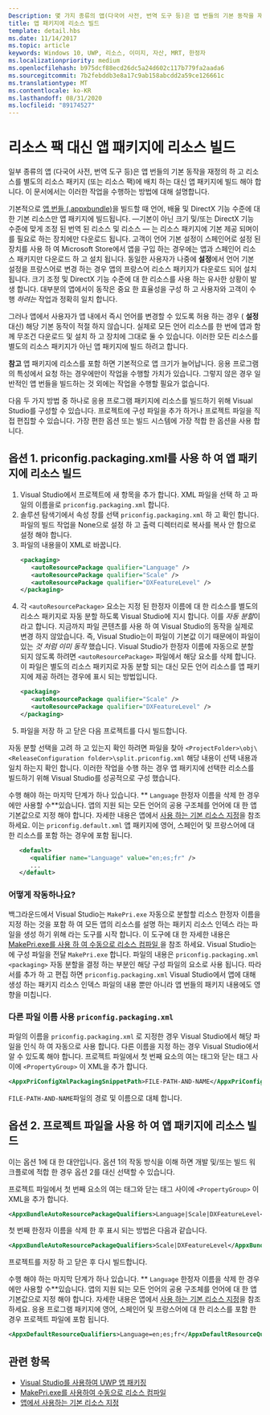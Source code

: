 ```yaml
---
Description: 몇 가지 종류의 앱(다국어 사전, 번역 도구 등)은 앱 번들의 기본 동작을 재정의하고, 리소스를 별도의 리소스 패키지에 포함하지 않고 앱 패키지에 빌드해야 합니다. 이 문서에서는 이러한 작업을 수행하는 방법에 대해 설명합니다.
title: 앱 패키지에 리소스 빌드
template: detail.hbs
ms.date: 11/14/2017
ms.topic: article
keywords: Windows 10, UWP, 리소스, 이미지, 자산, MRT, 한정자
ms.localizationpriority: medium
ms.openlocfilehash: b975dcf88ecd26dc5a24d602c117b779fa2aada6
ms.sourcegitcommit: 7b2febddb3e8a17c9ab158abcdd2a59ce126661c
ms.translationtype: MT
ms.contentlocale: ko-KR
ms.lasthandoff: 08/31/2020
ms.locfileid: "89174527"
---
```

# <a name="build-resources-into-your-app-package-instead-of-into-a-resource-pack"></a>리소스 팩 대신 앱 패키지에 리소스 빌드

일부 종류의 앱 (다국어 사전, 번역 도구 등)은 앱 번들의 기본 동작을 재정의 하 고 리소스를 별도의 리소스 패키지 (또는 리소스 팩)에 배치 하는 대신 앱 패키지에 빌드 해야 합니다. 이 문서에서는 이러한 작업을 수행하는 방법에 대해 설명합니다.

기본적으로 [앱 번들 (.appxbundle)](/windows/msix/package/packaging-uwp-apps)을 빌드할 때 언어, 배율 및 DirectX 기능 수준에 대 한 기본 리소스만 앱 패키지에 빌드됩니다. &mdash;기본이 아닌 크기 및/또는 DirectX 기능 수준에 맞게 조정 된 번역 된 리소스 및 리소스 &mdash; 는 리소스 패키지에 기본 제공 되며이를 필요로 하는 장치에만 다운로드 됩니다. 고객이 언어 기본 설정이 스페인어로 설정 된 장치를 사용 하 여 Microsoft Store에서 앱을 구입 하는 경우에는 앱과 스페인어 리소스 패키지만 다운로드 하 고 설치 됩니다. 동일한 사용자가 나중에 **설정**에서 언어 기본 설정을 프랑스어로 변경 하는 경우 앱의 프랑스어 리소스 패키지가 다운로드 되어 설치 됩니다. 크기 조정 및 DirectX 기능 수준에 대 한 리소스를 사용 하는 유사한 상황이 발생 합니다. 대부분의 앱에서이 동작은 중요 한 효율성을 구성 하 고 사용자와 고객이 수행 *하려는* 작업과 정확히 일치 합니다.

그러나 앱에서 사용자가 앱 내에서 즉시 언어를 변경할 수 있도록 허용 하는 경우 ( **설정**대신) 해당 기본 동작이 적절 하지 않습니다. 실제로 모든 언어 리소스를 한 번에 앱과 함께 무조건 다운로드 및 설치 하 고 장치에 그대로 둘 수 있습니다. 이러한 모든 리소스를 별도의 리소스 패키지가 아닌 앱 패키지에 빌드 하려고 합니다.

**참고** 앱 패키지에 리소스를 포함 하면 기본적으로 앱 크기가 늘어납니다. 응용 프로그램의 특성에서 요청 하는 경우에만이 작업을 수행할 가치가 있습니다. 그렇지 않은 경우 일반적인 앱 번들을 빌드하는 것 외에는 작업을 수행할 필요가 없습니다.

다음 두 가지 방법 중 하나로 응용 프로그램 패키지에 리소스를 빌드하기 위해 Visual Studio를 구성할 수 있습니다. 프로젝트에 구성 파일을 추가 하거나 프로젝트 파일을 직접 편집할 수 있습니다. 가장 편한 옵션 또는 빌드 시스템에 가장 적합 한 옵션을 사용 합니다.

## <a name="option-1-use-priconfigpackagingxml-to-build-resources-into-your-app-package"></a>옵션 1. priconfig.packaging.xml를 사용 하 여 앱 패키지에 리소스 빌드

1. Visual Studio에서 프로젝트에 새 항목을 추가 합니다. XML 파일을 선택 하 고 파일의 이름을로 `priconfig.packaging.xml` 합니다.
2. 솔루션 탐색기에서 속성 창를 선택 `priconfig.packaging.xml` 하 고 확인 합니다. 파일의 빌드 작업을 None으로 설정 하 고 출력 디렉터리로 복사를 복사 안 함으로 설정 해야 합니다.
3. 파일의 내용을이 XML로 바꿉니다.
   ```xml
   <packaging>
      <autoResourcePackage qualifier="Language" />
      <autoResourcePackage qualifier="Scale" />
      <autoResourcePackage qualifier="DXFeatureLevel" />
   </packaging>
   ```
4. 각 `<autoResourcePackage>` 요소는 지정 된 한정자 이름에 대 한 리소스를 별도의 리소스 패키지로 자동 분할 하도록 Visual Studio에 지시 합니다. 이를 *자동 분할*이라고 합니다. 지금까지 파일 콘텐츠를 사용 하 여 Visual Studio의 동작을 실제로 변경 하지 않았습니다. 즉, Visual Studio는이 파일이 기본값 이기 때문에이 파일이 있는 *것 처럼 이미 동작* 했습니다. Visual Studio가 한정자 이름에 자동으로 분할 되지 않도록 하려면 `<autoResourcePackage>` 파일에서 해당 요소를 삭제 합니다. 이 파일은 별도의 리소스 패키지로 자동 분할 되는 대신 모든 언어 리소스를 앱 패키지에 제공 하려는 경우에 표시 되는 방법입니다.
   ```xml
   <packaging>
      <autoResourcePackage qualifier="Scale" />
      <autoResourcePackage qualifier="DXFeatureLevel" />
   </packaging>
   ```
5. 파일을 저장 하 고 닫은 다음 프로젝트를 다시 빌드합니다.

자동 분할 선택을 고려 하 고 있는지 확인 하려면 파일을 찾아 `<ProjectFolder>\obj\<ReleaseConfiguration folder>\split.priconfig.xml` 해당 내용이 선택 내용과 일치 하는지 확인 합니다. 이러한 작업을 수행 하는 경우 앱 패키지에 선택한 리소스를 빌드하기 위해 Visual Studio를 성공적으로 구성 했습니다.

수행 해야 하는 마지막 단계가 하나 있습니다. ** `Language` 한정자 이름을 삭제 한 경우에만 사용할 수**있습니다. 앱의 지원 되는 모든 언어의 공용 구조체를 언어에 대 한 앱 기본값으로 지정 해야 합니다. 자세한 내용은 앱에서 [사용 하는 기본 리소스 지정](specify-default-resources-installed.md)을 참조 하세요. 이는 `priconfig.default.xml` 앱 패키지에 영어, 스페인어 및 프랑스어에 대 한 리소스를 포함 하는 경우에 포함 됩니다.

```xml
   <default>
      <qualifier name="Language" value="en;es;fr" />
      ...
   </default>
```

### <a name="how-does-this-work"></a>어떻게 작동하나요?

백그라운드에서 Visual Studio는 `MakePri.exe` 자동으로 분할할 리소스 한정자 이름을 지정 하는 것을 포함 하 여 모든 앱의 리소스를 설명 하는 패키지 리소스 인덱스 라는 파일을 생성 하기 위해 라는 도구를 시작 합니다. 이 도구에 대 한 자세한 내용은 [MakePri.exe를 사용 하 여 수동으로 리소스 컴파일 ](compile-resources-manually-with-makepri.md)을 참조 하세요. Visual Studio는에 구성 파일을 전달 `MakePri.exe` 합니다. 파일의 내용은 `priconfig.packaging.xml` `<packaging>` 자동 분할을 결정 하는 부분인 해당 구성 파일의 요소로 사용 됩니다. 따라서를 추가 하 고 편집 하면 `priconfig.packaging.xml` Visual Studio에서 앱에 대해 생성 하는 패키지 리소스 인덱스 파일의 내용 뿐만 아니라 앱 번들의 패키지 내용에도 영향을 미칩니다.

### <a name="using-a-different-file-name-than-priconfigpackagingxml"></a>다른 파일 이름 사용 `priconfig.packaging.xml`

파일의 이름을 `priconfig.packaging.xml` 로 지정한 경우 Visual Studio에서 해당 파일을 인식 하 여 자동으로 사용 합니다. 다른 이름을 지정 하는 경우 Visual Studio에서 알 수 있도록 해야 합니다. 프로젝트 파일에서 첫 번째 요소의 여는 태그와 닫는 태그 사이에 `<PropertyGroup>` 이 XML을 추가 합니다.

```xml
<AppxPriConfigXmlPackagingSnippetPath>FILE-PATH-AND-NAME</AppxPriConfigXmlPackagingSnippetPath>
```

`FILE-PATH-AND-NAME`파일의 경로 및 이름으로 대체 합니다.

## <a name="option-2-use-your-project-file-to-build-resources-into-your-app-package"></a>옵션 2. 프로젝트 파일을 사용 하 여 앱 패키지에 리소스 빌드

이는 옵션 1에 대 한 대안입니다. 옵션 1의 작동 방식을 이해 하면 개발 및/또는 빌드 워크플로에 적합 한 경우 옵션 2를 대신 선택할 수 있습니다.

프로젝트 파일에서 첫 번째 요소의 여는 태그와 닫는 태그 사이에 `<PropertyGroup>` 이 XML을 추가 합니다.

```xml
<AppxBundleAutoResourcePackageQualifiers>Language|Scale|DXFeatureLevel</AppxBundleAutoResourcePackageQualifiers>
```

첫 번째 한정자 이름을 삭제 한 후 표시 되는 방법은 다음과 같습니다.

```xml
<AppxBundleAutoResourcePackageQualifiers>Scale|DXFeatureLevel</AppxBundleAutoResourcePackageQualifiers>
```

프로젝트를 저장 하 고 닫은 후 다시 빌드합니다.

수행 해야 하는 마지막 단계가 하나 있습니다. ** `Language` 한정자 이름을 삭제 한 경우에만 사용할 수**있습니다. 앱의 지원 되는 모든 언어의 공용 구조체를 언어에 대 한 앱 기본값으로 지정 해야 합니다. 자세한 내용은 앱에서 [사용 하는 기본 리소스 지정](specify-default-resources-installed.md)을 참조 하세요. 응용 프로그램 패키지에 영어, 스페인어 및 프랑스어에 대 한 리소스를 포함 한 경우 프로젝트 파일에 포함 됩니다.

```xml
<AppxDefaultResourceQualifiers>Language=en;es;fr</AppxDefaultResourceQualifiers>
```

## <a name="related-topics"></a>관련 항목

* [Visual Studio를 사용하여 UWP 앱 패키징](/windows/msix/package/packaging-uwp-apps)
* [MakePri.exe를 사용하여 수동으로 리소스 컴파일](compile-resources-manually-with-makepri.md)
* [앱에서 사용하는 기본 리소스 지정](specify-default-resources-installed.md)
